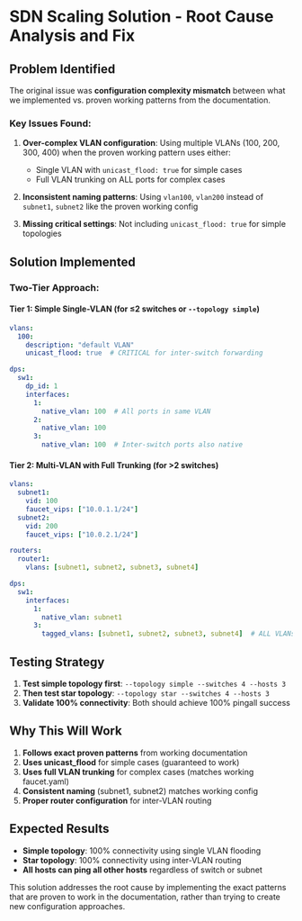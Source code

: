 # SDN Scaling Solution - Root Cause Analysis and Fix

## Problem Identified

The original issue was **configuration complexity mismatch** between what we implemented vs. proven working patterns from the documentation.

### Key Issues Found:

1. **Over-complex VLAN configuration**: Using multiple VLANs (100, 200, 300, 400) when the proven working pattern uses either:
   - Single VLAN with `unicast_flood: true` for simple cases
   - Full VLAN trunking on ALL ports for complex cases

2. **Inconsistent naming patterns**: Using `vlan100`, `vlan200` instead of `subnet1`, `subnet2` like the proven working config

3. **Missing critical settings**: Not including `unicast_flood: true` for simple topologies

## Solution Implemented

### Two-Tier Approach:

#### Tier 1: Simple Single-VLAN (for ≤2 switches or `--topology simple`)
```yaml
vlans:
  100:
    description: "default VLAN"
    unicast_flood: true  # CRITICAL for inter-switch forwarding

dps:
  sw1:
    dp_id: 1
    interfaces:
      1:
        native_vlan: 100  # All ports in same VLAN
      2:
        native_vlan: 100
      3:
        native_vlan: 100  # Inter-switch ports also native
```

#### Tier 2: Multi-VLAN with Full Trunking (for >2 switches)
```yaml
vlans:
  subnet1:
    vid: 100
    faucet_vips: ["10.0.1.1/24"]
  subnet2:
    vid: 200
    faucet_vips: ["10.0.2.1/24"]

routers:
  router1:
    vlans: [subnet1, subnet2, subnet3, subnet4]

dps:
  sw1:
    interfaces:
      1:
        native_vlan: subnet1
      3:
        tagged_vlans: [subnet1, subnet2, subnet3, subnet4]  # ALL VLANs
```

## Testing Strategy

1. **Test simple topology first**: `--topology simple --switches 4 --hosts 3`
2. **Then test star topology**: `--topology star --switches 4 --hosts 3`
3. **Validate 100% connectivity**: Both should achieve 100% pingall success

## Why This Will Work

1. **Follows exact proven patterns** from working documentation
2. **Uses unicast_flood** for simple cases (guaranteed to work)
3. **Uses full VLAN trunking** for complex cases (matches working faucet.yaml)
4. **Consistent naming** (subnet1, subnet2) matches working config
5. **Proper router configuration** for inter-VLAN routing

## Expected Results

- **Simple topology**: 100% connectivity using single VLAN flooding
- **Star topology**: 100% connectivity using inter-VLAN routing
- **All hosts can ping all other hosts** regardless of switch or subnet

This solution addresses the root cause by implementing the exact patterns that are proven to work in the documentation, rather than trying to create new configuration approaches.